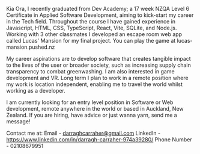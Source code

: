 Kia Ora, I recently graduated from Dev Academy; a 17 week NZQA Level 6 Certificate in Applied Software Development, aiming to kick-start my career in the Tech field. Throughout the course I have gained experience in Javascript, HTML, CSS,  TypeScript, React, Vite, SQLite, and Node.js. Working with 3 other classmates I developed an escape room web app called Lucas' Mansion for my final project. You can play the game at lucas-mansion.pushed.nz

My career aspirations are to develop software that creates tangible impact to the lives of the user or broader society, such as increasing supply chain transparency to combat greenwashing. I am also interested in game development and VR. Long term I plan to work in a remote position where my work is location independent, enabling me to travel the world whilst working as a developer.

I am currently looking for an entry level position in Software or Web development, remote anywhere in the world or based in Auckland, New Zealand. If you are hiring, have advice or just wanna yarn, send me a message!

Contact me at:
Email - darraghcarraher@gmail.com  LinkedIn - https://www.linkedin.com/in/darragh-carraher-974a39280/   Phone Number - 02108679951 
<!---
Darragh-Carraher/Darragh-Carraher is a ✨ special ✨ repository because its `README.md` (this file) appears on your GitHub profile.
You can click the Preview link to take a look at your changes.
--->
